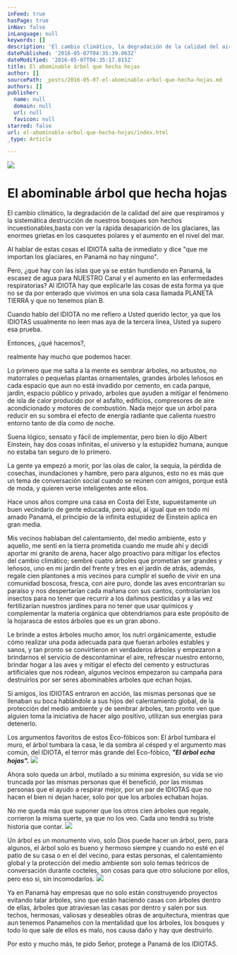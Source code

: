 ```yaml
---
inFeed: true
hasPage: true
inNav: false
inLanguage: null
keywords: []
description: 'El cambio climático, la degradación de la calidad del aire que respiramos y la sistemática destrucción de nuestros bosques son hechos incuestionables,basta con ver la rápida desaparición de los glaciares, las enormes grietas en los casquetes polares y el aumento en el nivel del mar.'
datePublished: '2016-05-07T04:35:39.063Z'
dateModified: '2016-05-07T04:35:17.815Z'
title: El abominable árbol que hecha hojas
author: []
sourcePath: _posts/2016-05-07-el-abominable-arbol-que-hecha-hojas.md
authors: []
publisher:
  name: null
  domain: null
  url: null
  favicon: null
starred: false
url: el-abominable-arbol-que-hecha-hojas/index.html
_type: Article

---
```

![](https://the-grid-user-content.s3-us-west-2.amazonaws.com/e284418e-93c0-4967-a310-f52312e23e32.jpg)

# El abominable árbol que hecha hojas

El cambio climático, la degradación de la calidad del aire que respiramos y la sistemática destrucción de nuestros bosques son hechos incuestionables,basta con ver la rápida desaparición de los glaciares, las enormes grietas en los casquetes polares y el aumento en el nivel del mar.

Al hablar de estas cosas el IDIOTA salta de inmediato y dice "que me importan los glaciares, en Panamá no hay ninguno".

Pero, ¿qué hay con las islas que ya se están hundiendo en Panamá, la escasez de agua para NUESTRO Canal y el aumento en las enfermedades respiratorias? Al IDIOTA hay que explicarle las cosas de esta forma ya que no se da por enterado que vivimos en una sola casa llamada PLANETA TIERRA y que no tenemos plan B. 

Cuando hablo del IDIOTA no me refiero a Usted querido lector, ya que los IDIOTAS usualmente no leen mas aya de la tercera linea, Usted ya supero esa prueba. 

Entonces, ¿qué hacemos?,

realmente hay mucho que podemos hacer. 

Lo primero que me salta a la mente es sembrar árboles, no arbustos, no matorrales o pequeñas plantas ornamentales, grandes árboles leñosos en cada espacio que aun no está invadido por cemento, en cada parque, jardín, espacio público y privado, arboles que ayuden a mitigar el fenómeno de isla de calor producido por el asfalto, edificios, compresores de aire acondicionado y motores de combustión. Nada mejor que un árbol para reducir en su sombra el efecto de energía radiante que calienta nuestro entorno tanto de día como de noche.

Suena lógico, sensato y fácil de implementar, pero bien lo dijo Albert Einstein, hay dos cosas infinitas, el universo y la estupidez humana, aunque no estaba tan seguro de lo primero. 

La gente ya empezó a morir, por las olas de calor, la sequia, la pérdida de cosechas, inundaciones y hambre, pero para algunos, esto no es más que un tema de conversación social cuando se reúnen con amigos, porque está de moda, y quieren verse inteligentes ante ellos. 

Hace unos años compre una casa en Costa del Este, supuestamente un buen vecindario de gente educada, pero aquí, al igual que en todo mi amado Panamá, el principio de la infinita estupidez de Einstein aplica en gran media.

Mis vecinos hablaban del calentamiento, del medio ambiente, esto y aquello, me sentí en la tierra prometida cuando me mude ahí y decidí aportar mi granito de arena, hacer algo proactivo para mitigar los efectos del cambio climático; sembré cuatro árboles que prometían ser grandes y leñosos, uno en mi jardín del frente y tres en el jardín de atrás, además, regale cien plantones a mis vecinos para cumplir el sueño de vivir en una comunidad boscosa, fresca, con aire puro, donde las aves encontrarían su paraíso y nos despertarían cada mañana con sus cantos, controlarían los insectos para no tener que recurrir a los dañinos pesticidas y a las vez fertilizarían nuestros jardines para no tener que usar químicos y complementar la materia orgánica que obtendríamos para este propósito de la hojarasca de estos árboles que es un gran abono.

Le brinde a estos árboles mucho amor, los nutrí orgánicamente, estudie cómo realizar una poda adecuada para que fueran arboles estables y sanos, y tan pronto se convirtieron en verdaderos árboles y empezaron a brindarnos el servicio de descontaminar el aire, refrescar nuestro entorno, brindar hogar a las aves y mitigar el efecto del cemento y estructuras artificiales que nos rodean, algunos vecinos empezaron su campaña para destruirlos por ser seres abominables arboles que echan hojas.

Si amigos, los IDIOTAS entraron en acción, las mismas personas que se llenaban su boca hablándole a sus hijos del calentamiento global, de la protección del medio ambiente y de sembrar árboles, tan pronto ven que alguien toma la iniciativa de hacer algo positivo, utilizan sus energías para detenerlo.

Los argumentos favoritos de estos Eco-fóbicos son: El árbol tumbara el muro, el árbol tumbara la casa, le da sombra al césped y el argumento mas común, del IDIOTA, el terror más grande del Eco-fóbico, **_"El árbol echa hojas"._**
![](https://the-grid-user-content.s3-us-west-2.amazonaws.com/6e043691-e9b0-4b06-938d-b39641bc8644.jpg)

Ahora solo queda un árbol, mutilado a su mínima expresión, su vida se vio truncada por las mismas personas que él benefició, por las mismas personas que el ayudo a respirar mejor, por un par de IDIOTAS que no hacen el bien ni dejan hacer, solo por que los arboles echaban hojas. 

No me queda más que suponer que los otros cien árboles que regale, corrieron la misma suerte, ya que no los veo. Cada uno tendrá su triste historia que contar. ![](https://the-grid-user-content.s3-us-west-2.amazonaws.com/017ab46c-3922-494b-85bf-3d1d2bfcb59d.jpg)

Un árbol es un monumento vivo, solo Dios puede hacer un árbol, pero, para algunos, el árbol solo es bueno y hermoso siempre y cuando no esté en el patio de su casa o en el del vecino, para estas personas, el calentamiento global y la protección del medio ambiente son solo temas teóricos de conversación durante cocteles, son cosas para que otro solucione por ellos, pero eso si, sin incomodarlos. ![](https://the-grid-user-content.s3-us-west-2.amazonaws.com/47f5e70f-09f8-4ed3-b63e-ad4cd5fe2af5.jpg)

Ya en Panamá hay empresas que no solo están construyendo proyectos evitando talar árboles, sino que están haciendo casas con árboles dentro de ellas, árboles que atraviesan las casas por dentro y salen por sus techos, hermosas, valiosas y deseables obras de arquitectura, mientras que aun tenemos Panameños con la mentalidad que los árboles, los bosques y todo lo que sale de ellos es malo, nos causa daño y hay que destruirlo.

Por esto y mucho más, te pido Señor, protege a Panamá de los IDIOTAS.